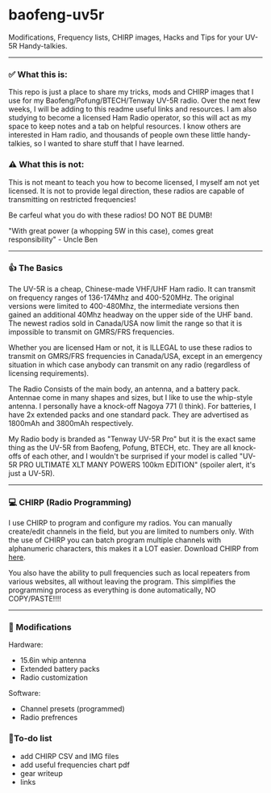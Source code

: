 # baofeng-uv5r

Modifications, Frequency lists, CHIRP images, Hacks and Tips for your UV-5R Handy-talkies.

---

### ✅ What this is:
This repo is just a place to share my tricks, mods and CHIRP images that I use for my Baofeng/Pofung/BTECH/Tenway UV-5R radio.
Over the next few weeks, I will be adding to this readme useful links and resources.
I am also studying to become a licensed Ham Radio operator, so this will act as my space to keep notes and a tab on helpful resources.
I know others are interested in Ham radio, and thousands of people own these little handy-talkies, so I wanted to share stuff that I have learned.


### ⚠ What this is not:
This is not meant to teach you how to become licensed, I myself am not yet licensed. 
It is not to provide legal direction, these radios are capable of transmitting on restricted frequencies!

Be carfeul what you do with these radios! DO NOT BE DUMB!

"With great power (a whopping 5W in this case), comes great responsibility" - Uncle Ben

---


### 👍 The Basics
The UV-5R is a cheap, Chinese-made VHF/UHF Ham radio.
It can transmit on frequency ranges of 136-174Mhz and 400-520MHz.
The original versions were limited to 400-480Mhz, the intermediate versions then gained an additional 40Mhz headway on the upper side of the UHF band. The newest radios sold in Canada/USA now limit the range so that it is impossible to transmit on GMRS/FRS frequencies. 

Whether you are licensed Ham or not, it is ILLEGAL to use these radios to transmit on GMRS/FRS frequencies in Canada/USA, except in an emergency situation in which case anybody can transmit on any radio (regardless of licensing requirements).

The Radio Consists of the main body, an antenna, and a battery pack.
Antennae come in many shapes and sizes, but I like to use the whip-style antenna. I personally have a knock-off Nagoya 771 (I think).
For batteries, I have 2x extended packs and one standard pack. They are advertised as 1800mAh and 3800mAh respectively.

My Radio body is branded as "Tenway UV-5R Pro" but it is the exact same thing as the UV-5R from Baofeng, Pofung, BTECH, etc.
They are all knock-offs of each other, and I wouldn't be surprised if your model is called "UV-5R PRO ULTIMATE XLT MANY POWERS 100km EDITION" (spoiler alert, it's just a UV-5R).

---


### 💻 CHIRP (Radio Programming)
I use CHIRP to program and configure my radios. You can manually create/edit channels in the field, but you are limited to numbers only.
With the use of CHIRP you can batch program multiple channels with alphanumeric characters, this makes it a LOT easier.
Download CHIRP from [here](https://chirp.danplanet.com/projects/chirp/wiki/Download).

You also have the ability to pull frequencies such as local repeaters from various websites, all without leaving the program. This simplifies the programming process as everything is done automatically, NO COPY/PASTE!!!!

---


### 🔧 Modifications
Hardware:
- 15.6in whip antenna
- Extended battery packs
- Radio customization

Software:
- Channel presets (programmed)
- Radio prefrences

### 📃To-do list
- add CHIRP CSV and IMG files
- add useful frequencies chart pdf
- gear writeup
- links
